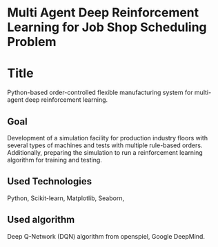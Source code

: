 # Multi Agent Deep Reinforcement Learning for Job Shop Scheduling Problem
# Title
Python-based order-controlled flexible manufacturing system for multi-agent deep reinforcement learning. <br>

## Goal
Development of a simulation facility for production industry floors with several types of machines and tests with multiple rule-based orders. Additionally, preparing the simulation to run a reinforcement learning algorithm for training and testing.

## Used Technologies
Python, Scikit-learn, Matplotlib, Seaborn, 

## Used algorithm
Deep Q-Network (DQN) algorithm from openspiel, Google DeepMind.
